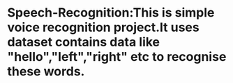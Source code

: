 # Speech-Recognition:This is simple voice recognition project.It uses dataset contains data like "hello","left","right" etc to recognise these words.
